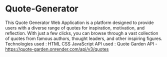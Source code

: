 # Quote-Generator
This Quote Generator Web Application is a platform designed to provide users with a diverse range of quotes for inspiration, motivation, and reflection.
With just a few clicks, you can browse through a vast collection of quotes from famous authors, thought leaders, and other inspiring figures.
Technologies used :
HTML
CSS
JavaScript
API used :
Quote Garden API - https://quote-garden.onrender.com/api/v3/quotes
